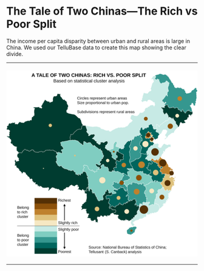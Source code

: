# The Tale of Two Chinas—The Rich vs Poor Split
The income per capita disparity between urban and rural areas is large in China. We used our TelluBase data to create this map showing the clear divide.

---
#### ![The Tale of Two Chinas—The Rich vs Poor Split](assets/svg/tellusant-china-urban-rural-split.svg)

---
